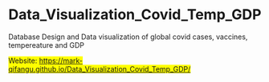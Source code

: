 # Data_Visualization_Covid_Temp_GDP
Database Design and Data visualization of global covid cases, vaccines, tempereature and GDP

<span style="background-color: yellow;">Website: https://mark-qifangu.github.io/Data_Visualization_Covid_Temp_GDP/</span>
